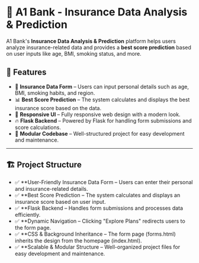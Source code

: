 # 🏦 A1 Bank - Insurance Data Analysis & Prediction

A1 Bank's **Insurance Data Analysis & Prediction** platform helps users analyze insurance-related data and provides a **best score prediction** based on user inputs like age, BMI, smoking status, and more.

## 🚀 Features
- 📝 **Insurance Data Form** – Users can input personal details such as age, BMI, smoking habits, and region.
- 📊 **Best Score Prediction** – The system calculates and displays the best insurance score based on the data.
- 🎨 **Responsive UI** – Fully responsive web design with a modern look.
- 🔥 **Flask Backend** – Powered by Flask for handling form submissions and score calculations.
- 📁 **Modular Codebase** – Well-structured project for easy development and maintenance.

---

## 🏗️ Project Structure
- ✅ **User-Friendly Insurance Data Form – Users can enter their personal and insurance-related details.
- ✅ **Best Score Prediction – The system calculates and displays an insurance score based on user input.
- ✅ **Flask Backend – Handles form submissions and processes data efficiently.
- ✅ **Dynamic Navigation – Clicking "Explore Plans" redirects users to the form page.
- ✅ **CSS & Background Inheritance – The form page (forms.html) inherits the design from the homepage (index.html).
- ✅ **Scalable & Modular Structure – Well-organized project files for easy development and maintenance.